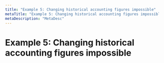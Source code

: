 ```yaml
---
title: "Example 5: Changing historical accounting figures impossible"
metaTitle: "Example 5: Changing historical accounting figures impossible"
metaDescription: "MetaDesc"
---
```


# Example 5: Changing historical accounting figures impossible 



